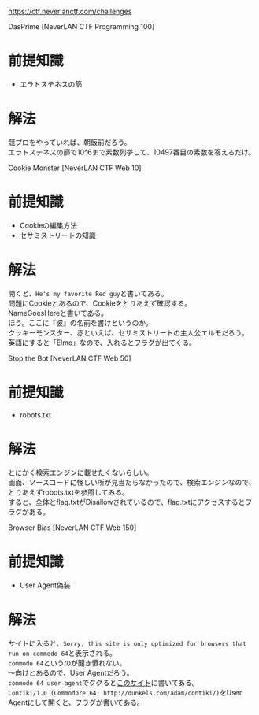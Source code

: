 
https://ctf.neverlanctf.com/challenges



DasPrime [NeverLAN CTF Programming 100]

# 前提知識

- エラトステネスの篩

# 解法

競プロをやっていれば、朝飯前だろう。  
エラトステネスの篩で10^6まで素数列挙して、10497番目の素数を答えるだけ。




Cookie Monster [NeverLAN CTF Web 10]

# 前提知識

- Cookieの編集方法
- セサミストリートの知識

# 解法

開くと、`He's my favorite Red guy`と書いてある。  
問題にCookieとあるので、Cookieをとりあえず確認する。  
NameGoesHereと書いてある。  
ほう。ここに『彼』の名前を書けというのか。  
クッキーモンスター、赤といえば、セサミストリートの主人公エルモだろう。  
英語にすると「Elmo」なので、入れるとフラグが出てくる。







Stop the Bot [NeverLAN CTF Web 50]

# 前提知識

- robots.txt

# 解法

とにかく検索エンジンに載せたくないらしい。  
画面、ソースコードに怪しい所が見当たらなかったので、検索エンジンなので、とりあえずrobots.txtを参照してみる。  
すると、全体とflag.txtがDisallowされているので、flag.txtにアクセスするとフラグがある。





Browser Bias [NeverLAN CTF Web 150]

# 前提知識

- User Agent偽装

# 解法

サイトに入ると、`Sorry, this site is only optimized for browsers that run on commodo 64`と表示される。  
`commodo 64`というのが聞き慣れない。  
～向けとあるので、User Agentだろう。  
`commodo 64 user agent`でググると[このサイト](https://www2.sal.tohoku.ac.jp/~gothit/ua.html)に書いてある。  
`Contiki/1.0 (Commodore 64; http://dunkels.com/adam/contiki/)`をUser Agentにして開くと、フラグが書いてある。

